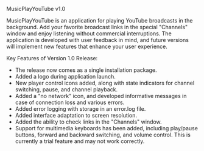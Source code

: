 MusicPlayYouTube v1.0

MusicPlayYouTube is an application for playing YouTube broadcasts in the background. Add your favorite broadcast links in the special "Channels" window and enjoy listening without commercial interruptions. The application is developed with user feedback in mind, and future versions will implement new features that enhance your user experience.

Key Features of Version 1.0 Release:
 - The release now comes as a single installation package.
 - Added a logo during application launch.
 - New player control icons added, along with state indicators for channel switching, pause, and channel playback.
 - Added a "no network" icon, and developed informative messages in case of connection loss and various errors.
 - Added error logging with storage in an error.log file.
 - Added interface adaptation to screen resolution.
 - Added the ability to check links in the "Channels" window.
 - Support for multimedia keyboards has been added, including play/pause buttons, forward and backward switching, and volume control. This is currently a trial feature and may not work correctly.
